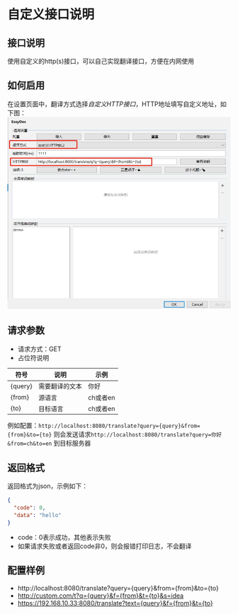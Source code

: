 # 自定义接口说明
## 接口说明
使用自定义的http(s)接口，可以自己实现翻译接口，方便在内网使用

## 如何启用
在设置页面中，翻译方式选择*自定义HTTP接口*，HTTP地址填写自定义地址，如下图：
![custom-config.png](jpg/custom-config.png)

## 请求参数
- 请求方式：GET
- 占位符说明

| 符号 | 说明 | 示例 |
| --- | --- | --- |
| {query} | 需要翻译的文本 | 你好 |
| {from} | 源语言 | ch或者en |
| {to} | 目标语言 | ch或者en |

例如配置：`http://localhost:8080/translate?query={query}&from={from}&to={to}`
则会发送请求`http://localhost:8080/translate?query=你好&from=ch&to=en` 到目标服务器

## 返回格式
返回格式为json，示例如下：
```json
{
  "code": 0,
  "data": "hello"
}
```
- code：0表示成功，其他表示失败
- 如果请求失败或者返回code非0，则会报错打印日志，不会翻译

## 配置样例
- http://localhost:8080/translate?query={query}&from={from}&to={to}
- http://custom.com/t?q={query}&f={from}&t={to}&s=idea
- https://192.168.10.33:8080/translate?text={query}&f={from}&t={to}
